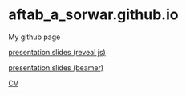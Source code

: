 # aftab_a_sorwar.github.io
My github page

[presentation slides (reveal js)](presentation_reveal_js.qmd)

[presentation slides (beamer)](presentation_beamer.qmd)

[CV](CV_Aftab.pdf)


